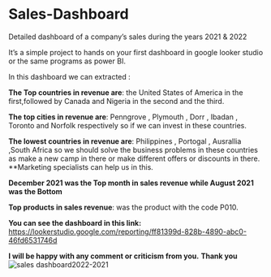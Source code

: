 # Sales-Dashboard
Detailed dashboard of a company’s sales during the years 2021 & 2022

It’s a simple project to hands on your first dashboard in google looker studio or the same programs as power BI.

In this dashboard we can extracted :

 **The Top countries in revenue are**: the United States of America in the first,followed by Canada and Nigeria in the second and the third.
 
 **The top cities in revenue are**: Penngrove , Plymouth , Dorr , Ibadan , Toronto and Norfolk respectively  so if we can invest in these countries.
 
**The lowest countries in revenue are**: Philippines , Portogal , Ausrallia ,South Africa so we should solve the business problems in these countries as make a new camp in there or make different offers or discounts in there.
   **Marketing specialists can help us in this.

   **December 2021 was the Top month in sales revenue while August 2021 was the Bottom**

   **Top products in sales revenue**: was the product with the code  P010.

  **You can see the dashboard in this link:** https://lookerstudio.google.com/reporting/ff81399d-828b-4890-abc0-46fd6531746d


  **I will be happy with any comment or criticism from you.**
  **Thank you**
![sales dashboard2022-2021](https://github.com/fatma-elshall/Sales-Dashboard/assets/90958050/eca203e5-1bcb-40ab-a0b8-302b957d5e99)

   

